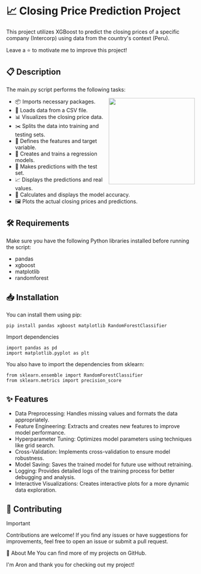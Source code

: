 # 📈 Closing Price Prediction Project
This project utilizes XGBoost to predict the closing prices of a specific company (Intercorp) using data from the country's context (Peru).

Leave a ⭐ to motivate me to improve this project!

## 📋 Description
The main.py script performs the following tasks:

<img align="right" src="https://i.giphy.com/gutZ5Pm6Xl62eIf5RZ.webp" height="230">

- 📦 Imports necessary packages.
- 📄 Loads data from a CSV file.
- 📊 Visualizes the closing price data.
- ✂️ Splits the data into training and testing sets.
- 🎯 Defines the features and target variable.
- 🤖 Creates and trains a regression models.
- 🔮 Makes predictions with the test set.
- 📈 Displays the predictions and real values.
- 🧮 Calculates and displays the model accuracy.
- 🖼️ Plots the actual closing prices and predictions.

## 🛠️ Requirements
Make sure you have the following Python libraries installed before running the script:

- pandas
- xgboost
- matplotlib
- randomforest
  
## 📥 Installation
You can install them using pip:

```
pip install pandas xgboost matplotlib RandomForestClassifier
```

Import dependencies
```
import pandas as pd
import matplotlib.pyplot as plt
```

You also have to import the dependencies from sklearn:

```
from sklearn.ensemble import RandomForestClassifier
from sklearn.metrics import precision_score
```

## ✨ Features

- Data Preprocessing: Handles missing values and formats the data appropriately.
- Feature Engineering: Extracts and creates new features to improve model performance.
- Hyperparameter Tuning: Optimizes model parameters using techniques like grid search.
- Cross-Validation: Implements cross-validation to ensure model robustness.
- Model Saving: Saves the trained model for future use without retraining.
- Logging: Provides detailed logs of the training process for better debugging and analysis.
- Interactive Visualizations: Creates interactive plots for a more dynamic data exploration.

## 🚀 Contributing

>[!IMPORTANT]
>Contributions are welcome! If you find any issues or have suggestions for improvements, feel free to open an issue or submit a pull request.

👤 About Me
You can find more of my projects on GitHub.

I'm Aron and thank you for checking out my project!
